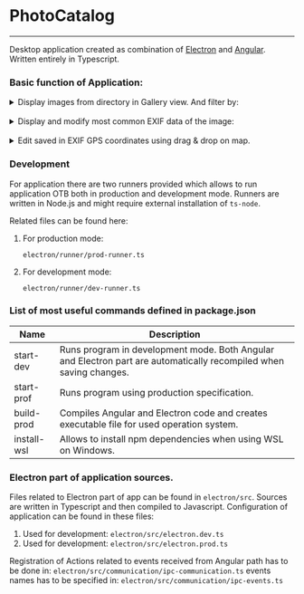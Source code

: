 # PhotoCatalog

---

Desktop application created as combination of [Electron](https://www.electronjs.org/) and [Angular](https://angular.io/). Written
entirely in Typescript.

### Basic function of Application:

<details>
<summary>Display images from directory in Gallery view. And filter by:</summary>
* date,
* name,
* resolution,
* focal length,
* F number,
* exposure time.
</details>
<br/>
<details>
<summary>Display and modify most common EXIF data of the image:</summary>

* date and time,
* focal length,
* F number,
* exposure time,
* X dimension,
* Y dimension,
* ISO speed rating,
* camera manufacturer,
* software

</details>
<br/>

<details>
<summary> Edit saved in EXIF GPS coordinates using drag & drop on map.</summary>
</details>

### Development

For application there are two runners provided which allows to run application OTB both in production and development mode. Runners are
written in Node.js and might require external installation of `ts-node`.

Related files can be found here:

1. For production mode:

   `electron/runner/prod-runner.ts`

2. For development mode:

   `electron/runner/dev-runner.ts`

### List of most useful commands defined in package.json

Name | Description
--- | ---
start-dev | Runs program in development mode. Both Angular and Electron part are automatically recompiled when saving changes.
start-prof | Runs program using production specification.
build-prod | Compiles Angular and Electron code and creates executable file for used operation system.
install-wsl | Allows to install npm dependencies when using WSL on Windows.

### Electron part of application sources.

Files related to Electron part of app can be found in `electron/src`. Sources are written in Typescript and then compiled to
Javascript. Configuration of application can be found in these files:

1. Used for development:
   `electron/src/electron.dev.ts`
1. Used for development:
   `electron/src/electron.prod.ts`

Registration of Actions related to events received from Angular path has to be done
in: `electron/src/communication/ipc-communication.ts` events names has to be specified in: `electron/src/communication/ipc-events.ts`
